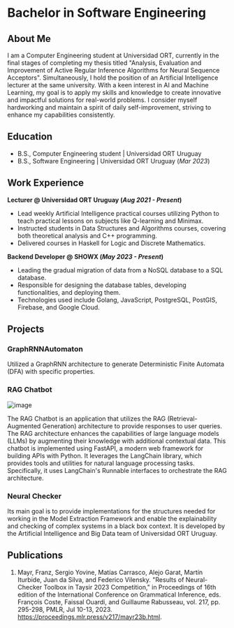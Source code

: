 # Bachelor in Software Engineering

## About Me

I am a Computer Engineering student at Universidad ORT, currently in the final stages of completing my thesis titled "Analysis, Evaluation and Improvement of Active Regular Inference Algorithms for Neural Sequence Acceptors". Simultaneously, I hold the position of an Artificial Intelligence lecturer at the same university. With a keen interest in AI and Machine Learning, my goal is to apply my skills and knowledge to create innovative and impactful solutions for real-world problems. I consider myself hardworking and maintain a spirit of daily self-improvement, striving to enhance my capabilities consistently.

## Education
- B.S., Computer Engineering student | Universidad ORT Uruguay 
- B.S., Software Engineering | Universidad ORT Uruguay (_Mar 2023_)

## Work Experience
**Lecturer @ Universidad ORT Uruguay (_Aug 2021 - Present_)**
- Lead weekly Artificial Intelligence practical courses utilizing Python to teach practical lessons on subjects like Q-learning and Minimax.
- Instructed students in Data Structures and Algorithms courses, covering both theoretical analysis and C++ programming.
- Delivered courses in Haskell for Logic and Discrete Mathematics.

**Backend Developer @ SHOWX (_May 2023 - Present_)**
- Leading the gradual migration of data from a NoSQL database to a SQL database.
- Responsible for designing the database tables, developing functionalities, and deploying them.
- Technologies used include Golang, JavaScript, PostgreSQL, PostGIS, Firebase, and Google Cloud.

## Projects
### GraphRNNAutomaton

Utilized a GraphRNN architecture to generate Deterministic Finite Automata (DFA) with specific properties.

### RAG Chatbot

![image](https://github.com/AlejoGarat/alejogarat.github.io/assets/70347144/1e2a87ca-67da-4f65-9948-789d0d3431af)

The RAG Chatbot is an application that utilizes the RAG (Retrieval-Augmented Generation) architecture to provide responses to user queries. The RAG architecture enhances the capabilities of large language models (LLMs) by augmenting their knowledge with additional contextual data. This chatbot is implemented using FastAPI, a modern web framework for building APIs with Python. It leverages the LangChain library, which provides tools and utilities for natural language processing tasks. Specifically, it uses LangChain's Runnable interfaces to orchestrate the RAG architecture.

### Neural Checker

Its main goal is to provide implementations for the structures needed for working in the Model Extraction Framework and enable the explainability and checking of complex systems in a black box context. It is developed by the Artificial Intelligence and Big Data team of Universidad ORT Uruguay.

## Publications

1. Mayr, Franz, Sergio Yovine, Matías Carrasco, Alejo Garat, Martín Iturbide, Juan da Silva, and Federico Vilensky. "Results of Neural-Checker Toolbox in Taysir 2023 Competition," in Proceedings of 16th edition of the International Conference on Grammatical Inference, eds. François Coste, Faissal Ouardi, and Guillaume Rabusseau, vol. 217, pp. 295-298, PMLR, Jul 10-13, 2023. https://proceedings.mlr.press/v217/mayr23b.html. 
